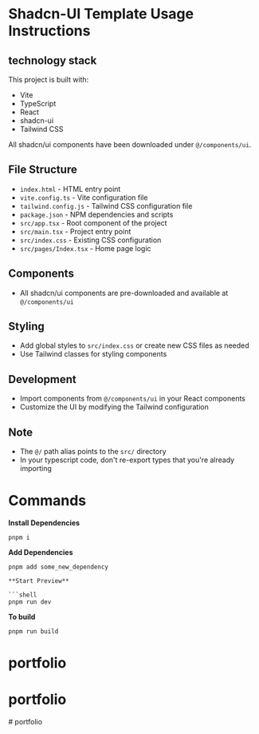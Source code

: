 # Shadcn-UI Template Usage Instructions

## technology stack

This project is built with:

- Vite
- TypeScript
- React
- shadcn-ui
- Tailwind CSS

All shadcn/ui components have been downloaded under `@/components/ui`.

## File Structure

- `index.html` - HTML entry point
- `vite.config.ts` - Vite configuration file
- `tailwind.config.js` - Tailwind CSS configuration file
- `package.json` - NPM dependencies and scripts
- `src/app.tsx` - Root component of the project
- `src/main.tsx` - Project entry point
- `src/index.css` - Existing CSS configuration
- `src/pages/Index.tsx` - Home page logic

## Components

- All shadcn/ui components are pre-downloaded and available at `@/components/ui`

## Styling

- Add global styles to `src/index.css` or create new CSS files as needed
- Use Tailwind classes for styling components

## Development

- Import components from `@/components/ui` in your React components
- Customize the UI by modifying the Tailwind configuration

## Note

- The `@/` path alias points to the `src/` directory
- In your typescript code, don't re-export types that you're already importing

# Commands

**Install Dependencies**

```shell
pnpm i
```

**Add Dependencies**

```shell
pnpm add some_new_dependency

**Start Preview**

```shell
pnpm run dev
```

**To build**

```shell
pnpm run build
```
# portfolio
# portfolio
#   p o r t f o l i o  
 